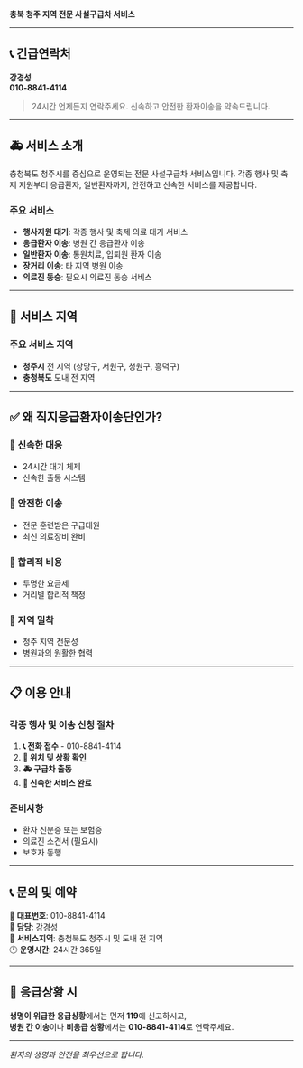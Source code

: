 **충북 청주 지역 전문 사설구급차 서비스**

---

## 📞 긴급연락처
**강경성**  
**010-8841-4114**

> 24시간 언제든지 연락주세요. 신속하고 안전한 환자이송을 약속드립니다.

---

## 🚑 서비스 소개

충청북도 청주시를 중심으로 운영되는 전문 사설구급차 서비스입니다. 
각종 행사 및 축제 지원부터 응급환자, 일반환자까지, 안전하고 신속한 서비스를 제공합니다.

### 주요 서비스
- **행사지원 대기**: 각종 행사 및 축제 의료 대기 서비스
- **응급환자 이송**: 병원 간 응급환자 이송
- **일반환자 이송**: 통원치료, 입퇴원 환자 이송  
- **장거리 이송**: 타 지역 병원 이송
- **의료진 동승**: 필요시 의료진 동승 서비스

---

## 🏥 서비스 지역

### 주요 서비스 지역
- **청주시** 전 지역 (상당구, 서원구, 청원구, 흥덕구)
- **충청북도** 도내 전 지역

---

## ✅ 왜 직지응급환자이송단인가?

### 🔸 신속한 대응
- 24시간 대기 체제
- 신속한 출동 시스템

### 🔸 안전한 이송
- 전문 훈련받은 구급대원
- 최신 의료장비 완비

### 🔸 합리적 비용
- 투명한 요금제
- 거리별 합리적 책정

### 🔸 지역 밀착
- 청주 지역 전문성
- 병원과의 원활한 협력

---

## 📋 이용 안내

### 각종 행사 및 이송 신청 절차
1. **📞 전화 접수** - 010-8841-4114
2. **📍 위치 및 상황 확인**
3. **🚑 구급차 출동**
4. **🏥 신속한 서비스 완료**

### 준비사항
- 환자 신분증 또는 보험증
- 의료진 소견서 (필요시)
- 보호자 동행

---

## 📞 문의 및 예약

📱 **대표번호**: 010-8841-4114  
👤 **담당**: 강경성  
📍 **서비스지역**: 충청북도 청주시 및 도내 전 지역  
🕐 **운영시간**: 24시간 365일

---

## 🚨 응급상황 시

**생명이 위급한 응급상황**에서는 먼저 **119**에 신고하시고,  
**병원 간 이송**이나 **비응급 상황**에서는 **010-8841-4114**로 연락주세요.

---

*환자의 생명과 안전을 최우선으로 합니다.*
